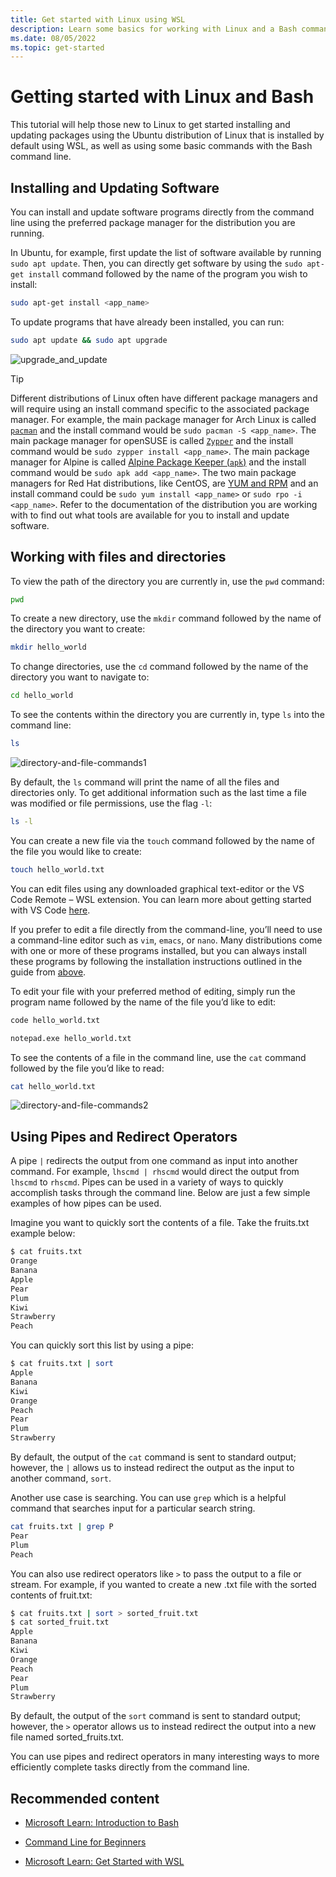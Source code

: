 ```yaml
---
title: Get started with Linux using WSL
description: Learn some basics for working with Linux and a Bash command line using WSL.
ms.date: 08/05/2022
ms.topic: get-started
---
```


# Getting started with Linux and Bash

This tutorial will help those new to Linux to get started installing and updating packages using the Ubuntu distribution of Linux that is installed by default using WSL, as well as using some basic commands with the Bash command line.

## Installing and Updating Software

You can install and update software programs directly from the command line using the preferred package manager for the distribution you are running.

In Ubuntu, for example, first update the list of software available by running `sudo apt update`. Then, you can directly get software by using the `sudo apt-get install` command followed by the name of the program you wish to install:

```bash
sudo apt-get install <app_name>
```

To update programs that have already been installed, you can run:

```bash
sudo apt update && sudo apt upgrade
```

![upgrade_and_update](https://user-images.githubusercontent.com/98557455/183468063-35b00e76-d11a-4260-aa3c-9f8e0dab2e47.gif)

> [!TIP]
> Different distributions of Linux often have different package managers and will require using an install command specific to the associated package manager. For example, the main package manager for Arch Linux is called [`pacman`](https://wiki.archlinux.org/title/Pacman) and the install command would be `sudo pacman -S <app_name>`. The main package manager for openSUSE is called [`Zypper`](https://doc.opensuse.org/documentation/tumbleweed/zypper/) and the install command would be `sudo zypper install <app_name>`. The main package manager for Alpine is called [Alpine Package Keeper (`apk`)](https://wiki.alpinelinux.org/wiki/Alpine_Package_Keeper) and the install command would be `sudo apk add <app_name>`. The two main package managers for Red Hat distributions, like CentOS, are [YUM and RPM](https://www.redhat.com/blog/how-manage-packages) and an install command could be `sudo yum install <app_name>` or `sudo rpo -i <app_name>`. Refer to the documentation of the distribution you are working with to find out what tools are available for you to install and update software.

## Working with files and directories

To view the path of the directory you are currently in, use the `pwd` command:

```bash
pwd
```

To create a new directory, use the `mkdir` command followed by the name of the directory you want to create:

```bash
mkdir hello_world
```

To change directories, use the `cd` command followed by the name of the directory you want to navigate to:

```bash
cd hello_world
```

To see the contents within the directory you are currently in, type `ls` into the command line:

```bash
ls
```

![directory-and-file-commands1](https://user-images.githubusercontent.com/98557455/183470971-7b188fdd-bb01-44e0-ac17-56f246ffd78e.gif)

By default, the `ls` command will print the name of all the files and directories only. To get additional information such as the last time a file was modified or file permissions, use the flag `-l`:

```bash
ls -l
```

You can create a new file via the `touch` command followed by the name of the file you would like to create:

```bash
touch hello_world.txt
```

You can edit files using any downloaded graphical text-editor or the VS Code Remote – WSL extension. You can learn more about getting started with VS Code [here](./wsl-vscode.md).

If you prefer to edit a file directly from the command-line, you’ll need to use a command-line editor such as `vim`, `emacs`, or `nano`. Many distributions come with one or more of these programs installed, but you can always install these programs by following the installation instructions outlined in the guide from [above](https://github.com/MicrosoftDocs/WSL/edit/linux-tutorial/WSL/tutorials/linux.md#installing-and-updating-software).

To edit your file with your preferred method of editing, simply run the program name followed by the name of the file you’d like to edit:

```bash
code hello_world.txt
```

```bash
notepad.exe hello_world.txt
```

To see the contents of a file in the command line, use the `cat` command followed by the file you’d like to read:

```bash
cat hello_world.txt
```

![directory-and-file-commands2](https://user-images.githubusercontent.com/98557455/183481394-25bc0b2f-3d6d-465f-8f0b-aa5393f88727.gif)

## Using Pipes and Redirect Operators

A pipe `|` redirects the output from one command as input into another command. For example, `lhscmd | rhscmd` would direct the output from `lhscmd` to `rhscmd`. Pipes can be used in a variety of ways to quickly accomplish tasks through the command line. Below are just a few simple examples of how pipes can be used.

Imagine you want to quickly sort the contents of a file. Take the fruits.txt example below:

```bash
$ cat fruits.txt
Orange
Banana
Apple
Pear
Plum
Kiwi
Strawberry
Peach
```

You can quickly sort this list by using a pipe:

```bash
$ cat fruits.txt | sort
Apple
Banana
Kiwi
Orange
Peach
Pear
Plum
Strawberry
```

By default, the output of the `cat` command is sent to standard output; however, the `|` allows us to instead redirect the output as the input to another command, `sort`.

Another use case is searching. You can use `grep` which is a helpful command that searches input for a particular search string.

```bash
cat fruits.txt | grep P
Pear
Plum
Peach
```

You can also use redirect operators like `>` to pass the output to a file or stream. For example, if you wanted to create a new .txt file with the sorted contents of fruit.txt:

```bash
$ cat fruits.txt | sort > sorted_fruit.txt
$ cat sorted_fruit.txt
Apple
Banana
Kiwi
Orange
Peach
Pear
Plum
Strawberry
```

By default, the output of the `sort` command is sent to standard output; however, the `>` operator allows us to instead redirect the output into a new file named sorted_fruits.txt.

You can use pipes and redirect operators in many interesting ways to more efficiently complete tasks directly from the command line.

## Recommended content

- [Microsoft Learn: Introduction to Bash](/learn/modules/bash-introduction/)

- [Command Line for Beginners](https://ubuntu.com/tutorials/command-line-for-beginners)

- [Microsoft Learn: Get Started with WSL](/learn/modules/get-started-with-windows-subsystem-for-linux/)
